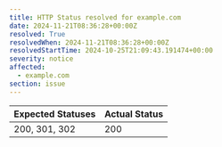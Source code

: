 ```yaml
---
title: HTTP Status resolved for example.com
date: 2024-11-21T08:36:28+00:00Z
resolved: True
resolvedWhen: 2024-11-21T08:36:28+00:00Z
resolvedStartTime: 2024-10-25T21:09:43.191474+00:00
severity: notice
affected:
  - example.com
section: issue
---
```


| Expected Statuses | Actual Status  |
|-------------------|----------------|
| 200, 301, 302 | 200 |
